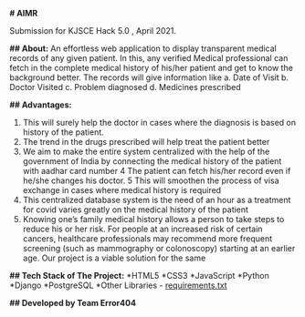 **# AIMR**

Submission for KJSCE Hack 5.0 , April 2021.

**## About:**
An effortless web application to display transparent medical records of any given patient. 
In this, any verified  Medical professional can fetch in the complete medical history of his/her patient and get to know the background better. The records will give information like 
a. Date of Visit
b. Doctor Visited
c. Problem diagnosed
d. Medicines prescribed

**## Advantages:**
1. This will surely help the doctor in cases where the diagnosis is based on history of the patient.
2. The trend in the drugs prescribed will help treat the patient better
3. We aim to make the entire system centralized with the help of the government of India by connecting the medical history of the patient with aadhar card number
4 The patient can fetch his/her record even if he/she changes his doctor.
5 This will smoothen the process of visa exchange in cases where medical history is required
6. This centralized database system is the need of an hour as a treatment for covid varies greatly on the medical history of the patient
7. Knowing one’s family medical history allows a person to take steps to reduce his or her risk. For people at an increased risk of certain cancers, healthcare professionals may recommend more frequent screening (such as mammography or colonoscopy) starting at an earlier age. Our project is a viable solution for the same

**## Tech Stack of The Project:**
*HTML5
*CSS3
*JavaScript
*Python
*Django
*PostgreSQL
*Other Libraries - [requirements.txt](https://github.com/thunderbolt2610/AIMR/blob/main/requirements.txt)

**## Developed by Team Error404** 


